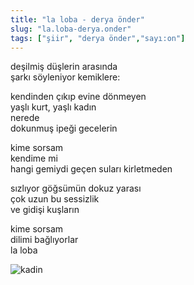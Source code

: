 ```yaml
---
title: "la loba - derya önder"
slug: "la.loba-derya.onder"
tags: ["şiir", "derya önder","sayı:on"]
---
```


deşilmiş düşlerin arasında\
şarkı söyleniyor kemiklere:

kendinden çıkıp evine dönmeyen\
yaşlı kurt, yaşlı kadın\
nerede\
dokunmuş ipeği gecelerin

kime sorsam\
kendime mi\
hangi gemiydi geçen suları kirletmeden

sızlıyor göğsümün dokuz yarası\
çok uzun bu sessizlik\
ve gidişi kuşların

kime sorsam\
dilimi bağlıyorlar\
la loba



![kadin](/img/10_12.jpg)
